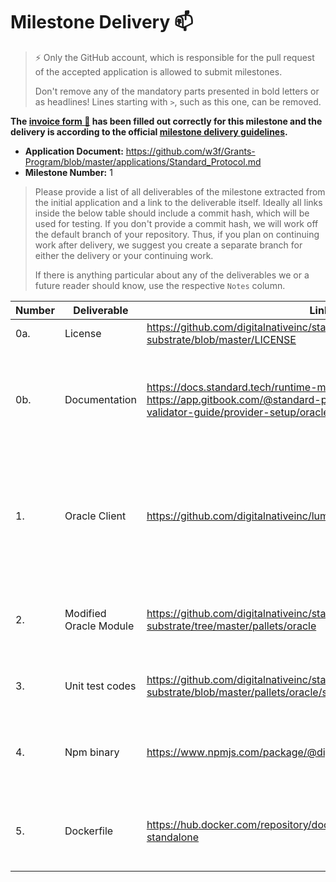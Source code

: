 # Milestone Delivery :mailbox:

> ⚡ Only the GitHub account, which is responsible for the pull request of the accepted application is allowed to submit milestones. 
> 
> Don't remove any of the mandatory parts presented in bold letters or as headlines! Lines starting with `>`, such as this one, can be removed.

**The [invoice form :pencil:](https://docs.google.com/forms/d/e/1FAIpQLSfmNYaoCgrxyhzgoKQ0ynQvnNRoTmgApz9NrMp-hd8mhIiO0A/viewform) has been filled out correctly for this milestone and the delivery is according to the official [milestone delivery guidelines](https://github.com/w3f/Grants-Program/blob/master/docs/milestone-deliverables-guidelines.md).**  

* **Application Document:** https://github.com/w3f/Grants-Program/blob/master/applications/Standard_Protocol.md 
* **Milestone Number:** 1

> Please provide a list of all deliverables of the milestone extracted from the initial application and a link to the deliverable itself. Ideally all links inside the below table should include a commit hash, which will be used for testing. If you don't provide a commit hash, we will work off the default branch of your repository. Thus, if you plan on continuing work after delivery, we suggest you create a separate branch for either the delivery or your continuing work. 
> 
> If there is anything particular about any of the deliverables we or a future reader should know, use the respective `Notes` column.

| Number | Deliverable            | Link                                                                                                           | Note                                                                                                              |
|--------|------------------------|----------------------------------------------------------------------------------------------------------------|-------------------------------------------------------------------------------------------------------------------|
| 0a.    | License                | https://github.com/digitalnativeinc/standard-substrate/blob/master/LICENSE                     | Apache License 2.0                                                                                                |
| 0b.    | Documentation          | https://docs.standard.tech/runtime-modules/oracle  https://app.gitbook.com/@standard-protocol-1/s/standard-protocol-validator-guide/provider-setup/oracle-binary                                                                                     | Documentation will give high level overview of the oracle module and how to install oracle and validate                         |
| 1.     | Oracle Client          | https://github.com/digitalnativeinc/lumen                                                                      | Oracle client to receive information from external sources then submit information regularly to substrate runtime |
| 2.     | Modified Oracle Module | https://github.com/digitalnativeinc/standard-substrate/tree/master/pallets/oracle              | Oracle module to register operators and batch with polkadot v0.9.8 update                                                                    |
| 3.     | Unit test codes        | https://github.com/digitalnativeinc/standard-substrate/blob/master/pallets/oracle/src/tests.rs | Unit test codes in `tests.rs` in each runtime module                                                              |
| 4.     | Npm binary             | https://www.npmjs.com/package/@digitalnative/lumen                                                             | We will provide a npm binary for oracle providers to install and run an oracle client                             |
| 5.     | Dockerfile             | https://hub.docker.com/repository/docker/standardprotocol/opportunity-standalone                               | Dockerfile for running Standard protocol binary will be provided                                                  |
